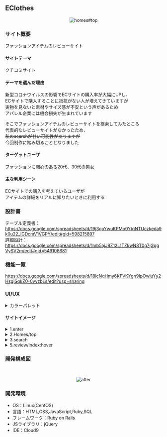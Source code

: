 ## EClothes
<p align="center">
  <img align="center" src="https://user-images.githubusercontent.com/72797145/105673312-360c3680-5f29-11eb-8c79-9911a3d518c3.png" alt="homes#top">
</p>


### サイト概要
ファッションアイテムのレビューサイト

#### サイトテーマ
クチコミサイト

#### テーマを選んだ理由
新型コロナウイルスの影響でECサイトの購入率が大幅にUPし、<br >
ECサイトで購入することに抵抗がない人が増えてきていますが<br >
実物を見ないと素材やサイズ感が不安という声があるため<br >
アパレル企業には機会損失が生まれています<br >

そこでファッションアイテムのレビューサイトを検索してみたところ<br >
代表的なレビューサイトがなかったため、<br >~~私のsearchが甘い可能性がありますが~~<br >
今回制作に踏み切ることとなりました<br >

#### ターゲットユーザ
ファッションに関心のある20代、30代の男女

#### 主な利用シーン
ECサイトでの購入を考えているユーザが<br >
アイテムの詳細をリアルに知りたいときに利用する

### 設計書
テーブル定義書：https://docs.google.com/spreadsheets/d/19j3qoYwuKPMo0YtqNTUczkeda9k0u22_IGDcmV1VGPY/edit#gid=598215897<br >
詳細設計：https://docs.google.com/spreadsheets/d/1mb5ajJ8Z12L1TZkwN8T0g7jGggVySV2m/edit#gid=549108681

### 機能一覧
https://docs.google.com/spreadsheets/d/18lcNqHmy6KFVKYgn9IpOwiuYy2HsgISqkZ0-0vvzbLs/edit?usp=sharing

### UI/UX
<details><summary>カラーパレット</summary>
 <br />
  <p align="center">
    <img width="750" alt="color" src="https://user-images.githubusercontent.com/72797145/105675709-d3b53500-5f2c-11eb-8bce-b61e10512da2.jpeg">
  </p>

<br />
引用：Adobe color

#### color
<br />
<img width="20" alt="#153f59" src="https://via.placeholder.com/16/153f59/FFFFFF/?text=%20">#153f59<br />
<img width="20" alt="#30728c" src="https://via.placeholder.com/16/30728c/FFFFFF/?text=%20">#30728c<br />
<img width="20" alt="#8fbabf" src="https://via.placeholder.com/16/8fbabf/FFFFFF/?text=%20">#8fbabf<br />
<img width="20" alt="#f2bc57" src="https://via.placeholder.com/16/f2bc57/FFFFFF/?text=%20">#f2bc57<br />
<img width="20" alt="#dce1d3" src="https://via.placeholder.com/16/dce1d3/FFFFFF/?text=%20">#dce1d3<br />

#### Bottom color
<br />
btn-primary / btn-info / btn-succces<br />
<img width="20" alt="#153f59" src="https://via.placeholder.com/16/153f59/FFFFFF/?text=%20">#153f59<br />
<br />
btn-danger<br />
<img width="20" alt="#f2bc57" src="https://via.placeholder.com/16/f2bc57/FFFFFF/?text=%20">#f2bc57<br />
<br />

</details>

#### サイトイメージ
<details><summary>1.enter</summary>
<br />
  <p align="center">
    <img width="750" alt="homes#top" src="https://user-images.githubusercontent.com/72797145/105676143-71a8ff80-5f2d-11eb-814d-25cc3f5971d6.gif">
  </p>
<br />
</details>
<details><summary>2.Homes/top</summary>
<br />
  <p align="center">
    <img width="750" alt="homes#top" src="https://user-images.githubusercontent.com/72797145/105674049-483aa480-5f2a-11eb-918c-677c961017d1.png">
  </p>
<br />
</details>
<details><summary>3.search</summary>
<br />
  <p align="center">
    <img width="750" alt="search" src="https://user-images.githubusercontent.com/72797145/105689375-06b3f480-5f3e-11eb-935c-5a18755b4803.gif">
  </p>
<br />
</details>
<details><summary>5.review/index:hover</summary>
  <p align="center">
    <img width="450" alt="after" src="https://user-images.githubusercontent.com/72797145/105688512-08c98380-5f3d-11eb-85da-c1814a360a34.gif">
  </p>
<br />
</details>

### 開発構成図
<br />
  <p align="center">
    <img alt="after" src="https://user-images.githubusercontent.com/72797145/105687626-061a5e80-5f3c-11eb-9a98-be64489eff18.jpg">
  </div>
<br />

### 開発環境
- OS：Linux(CentOS)
- 言語：HTML,CSS,JavaScript,Ruby,SQL
- フレームワーク：Ruby on Rails
- JSライブラリ：jQuery
- IDE：Cloud9
